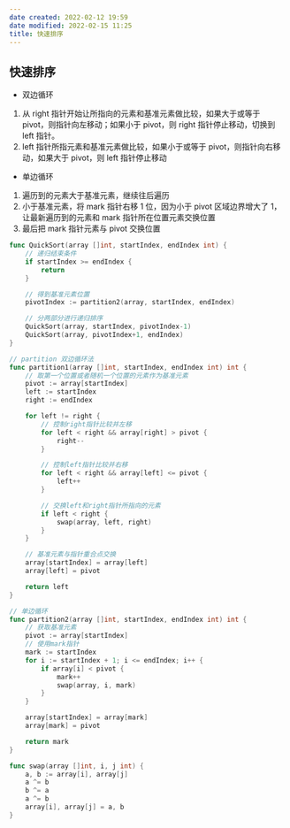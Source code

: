 ```yaml
---
date created: 2022-02-12 19:59
date modified: 2022-02-15 11:25
title: 快速排序
---
```

## 快速排序
- 双边循环
1. 从 right 指针开始让所指向的元素和基准元素做比较，如果大于或等于 pivot，则指针向左移动；如果小于 pivot，则 right 指针停止移动，切换到 left 指针。
2. left 指针所指元素和基准元素做比较，如果小于或等于 pivot，则指针向右移动，如果大于 pivot，则 left 指针停止移动

- 单边循环
1. 遍历到的元素大于基准元素，继续往后遍历
2. 小于基准元素，将 mark 指针右移 1 位，因为小于 pivot 区域边界增大了 1，让最新遍历到的元素和 mark 指针所在位置元素交换位置
3. 最后把 mark 指针元素与 pivot 交换位置

```go
func QuickSort(array []int, startIndex, endIndex int) {
	// 递归结束条件
	if startIndex >= endIndex {
		return
	}

	// 得到基准元素位置
	pivotIndex := partition2(array, startIndex, endIndex)

	// 分两部分进行递归排序
	QuickSort(array, startIndex, pivotIndex-1)
	QuickSort(array, pivotIndex+1, endIndex)
}

// partition 双边循环法
func partition1(array []int, startIndex, endIndex int) int {
	// 取第一个位置或者随机一个位置的元素作为基准元素
	pivot := array[startIndex]
	left := startIndex
	right := endIndex

	for left != right {
		// 控制right指针比较并左移
		for left < right && array[right] > pivot {
			right--
		}

		// 控制left指针比较并右移
		for left < right && array[left] <= pivot {
			left++
		}

		// 交换left和right指针所指向的元素
		if left < right {
			swap(array, left, right)
		}
	}

	// 基准元素与指针重合点交换
	array[startIndex] = array[left]
	array[left] = pivot

	return left
}

// 单边循环
func partition2(array []int, startIndex, endIndex int) int {
	// 获取基准元素
	pivot := array[startIndex]
	// 使用mark指针
	mark := startIndex
	for i := startIndex + 1; i <= endIndex; i++ {
		if array[i] < pivot {
			mark++
			swap(array, i, mark)
		}
	}

	array[startIndex] = array[mark]
	array[mark] = pivot

	return mark
}

func swap(array []int, i, j int) {
	a, b := array[i], array[j]
	a ^= b
	b ^= a
	a ^= b
	array[i], array[j] = a, b
}
```